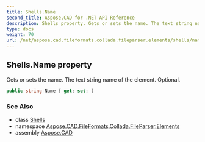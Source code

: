 ```yaml
---
title: Shells.Name
second_title: Aspose.CAD for .NET API Reference
description: Shells property. Gets or sets the name. The text string name of the element. Optional
type: docs
weight: 70
url: /net/aspose.cad.fileformats.collada.fileparser.elements/shells/name/
---
```

## Shells.Name property

Gets or sets the name. The text string name of the element. Optional.

```csharp
public string Name { get; set; }
```

### See Also

* class [Shells](../)
* namespace [Aspose.CAD.FileFormats.Collada.FileParser.Elements](../../shells/)
* assembly [Aspose.CAD](../../../)


